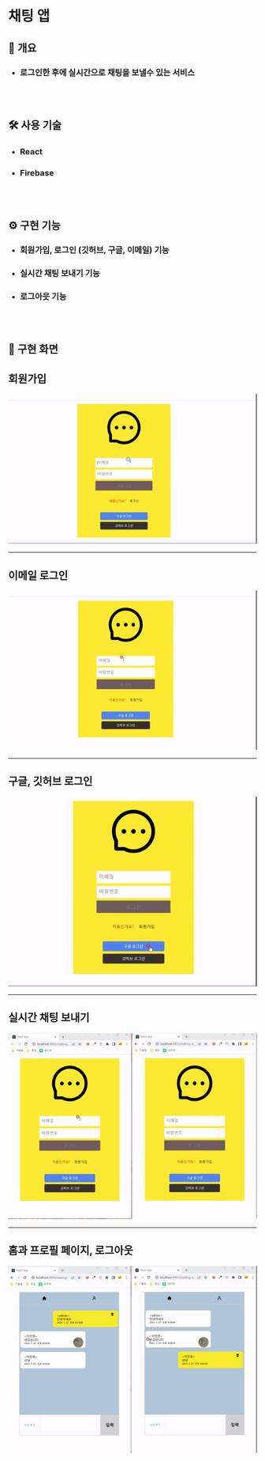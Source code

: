 # 채팅 앱

<h2> 📃 개요 </h2>

- <h3>로그인한 후에 실시간으로 채팅을 보낼수 있는 서비스</h3>
  <br/><br/>

<h2> 🛠 사용 기술 </h2>

- <h3>React</h3>
- <h3>Firebase</h3>
  <br/><br/>

<h2> ⚙️ 구현 기능 </h2>

- <h3>회원가입, 로그인 (깃허브, 구글, 이메일) 기능</h3>
- <h3>실시간 채팅 보내기 기능</h3>
- <h3>로그아웃 기능</h3>
  <br/><br/>

<h2> 🎥 구현 화면 </h2>

## 회원가입

![캡처](/public/imgs/%ED%9A%8C%EC%9B%90%EA%B0%80%EC%9E%85_readme.gif)

---

## 이메일 로그인

![캡처](/public/imgs/%EB%A1%9C%EA%B7%B8%EC%9D%B8_readme.gif)

---

## 구글, 깃허브 로그인

![캡처](/public/imgs/%EA%B5%AC%EA%B8%80%2C%20%EA%B9%83%ED%97%88%EB%B8%8C%20%EB%A1%9C%EA%B7%B8%EC%9D%B8_readme.gif)

---

## 실시간 채팅 보내기

![캡처](/public/imgs/%EC%8B%A4%EC%8B%9C%EA%B0%84%20%EC%B1%84%ED%8C%85%20%EB%B3%B4%EB%82%B4%EA%B8%B0_readme.gif)

---

## 홈과 프로필 페이지, 로그아웃

![캡처](/public/imgs/%ED%99%88%EA%B3%BC%20%ED%94%84%EB%A1%9C%ED%95%84%2C%20%EB%A1%9C%EA%B7%B8%EC%95%84%EC%9B%83_readme.gif)
